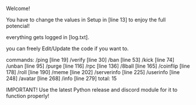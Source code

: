 Welcome!

You have to change the values in Setup in [line 13] to enjoy the full potencial!

everything gets logged in [log.txt].

you can freely Edit/Update the code if you want to.

commands:
/ping [line 19]
/verify [line 30]
/ban [line 53]
/kick [line 74]
/unban [line 95]
/purge [line 116]
/rpc [line 136]
/8ball [line 165]
/coinflip [line 178]
/roll [line 190]
/meme [line 202]
/serverinfo [line 225]
/userinfo [line 248]
/avatar [line 268]
/info [line 279]
total: 15

IMPORTANT! Use the latest Python release and discord module for it to function properly!
